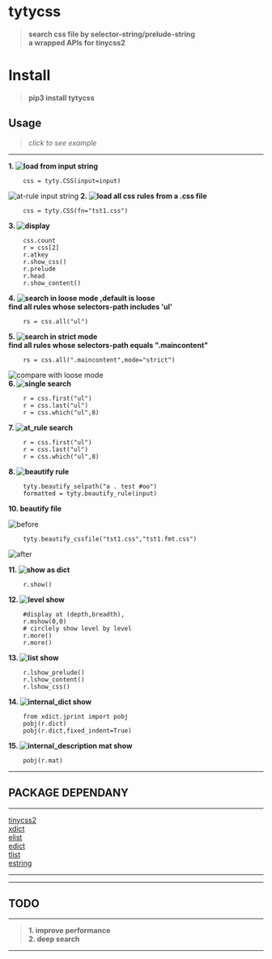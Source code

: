# tytycss
>__search css file by selector-string/prelude-string__<br>
__a wrapped APIs for tinycss2__

# Install

>__pip3 install tytycss__

## Usage

>_click to see example_
-------------------------------------------------------
        
__1. ![load from input string](/Images/tyty.CSS.__init__0.png)__<br> 
     

        css = tyty.CSS(input=input) 

![at-rule input string](/Images/tyty.CSS.__init__2.png)
__2. ![load all css rules from a .css file](/Images/tyty.CSS.__init__1.png)__

        css = tyty.CSS(fn="tst1.css")  
__3. ![display](/Images/tyty.Rule.display.0.png)__

        css.count
        r = css[2]
        r.atkey
        r.show_css()
        r.prelude
        r.head
        r.show_content()
__4. ![search in loose mode](/Images/tyty.CSS.all.loose.0.png) ,default is loose<br>    find all rules whose selectors-path includes 'ul'__   

        rs = css.all("ul")
__5. ![search in strict mode](/Images/tyty.CSS.all.strict.0.png)<br> find all rules whose selectors-path equals ".maincontent"__

        rs = css.all(".maincontent",mode="strict")

![compare with loose mode](/Images/tyty.CSS.all.loose.1.png)  
__6. ![single search](/Images/tyty.CSS.first_last_which.0.png)__

        r = css.first("ul")
        r = css.last("ul")
        r = css.which("ul",8)
__7. ![at_rule search](/Images/tyty.CSS.at.0.png)__

        r = css.first("ul")
        r = css.last("ul")
        r = css.which("ul",8)

__8. ![beautify rule](/Images/tyty.CSS.beautify_rule.0.png)__

        tyty.beautify_selpath("a . test #oo")
        formatted = tyty.beautify_rule(input)

__10. beautify file__

![before](/Images/tyty.CSS.beautify_cssfile.0.png)

        tyty.beautify_cssfile("tst1.css","tst1.fmt.css")
        
![after](/Images/tyty.CSS.beautify_cssfile.1.png)


__11. ![show as dict](/Images/tyty.CSS.show.0.png)__
        
        r.show()
__12. ![level show](/Images/tyty.CSS.mshow.0.png)__

        #display at (depth,breadth), 
        r.mshow(0,0)
        # circlely show level by level
        r.more()
        r.more()

__13. ![list show](/Images/tyty.CSS.mshow.0.png)__

        r.lshow_prelude()
        r.lshow_content()
        r.lshow_css()
        
__14. ![internal_dict show](/Images/tyty.CSS.dshow.0.png)__
        
        from xdict.jprint import pobj
        pobj(r.dict)
        pobj(r.dict,fixed_indent=True)
 
 __15. ![internal_description mat show](/Images/tyty.CSS.matshow.0.png)__
 
        pobj(r.mat)

-------------------------------------------------------

## PACKAGE DEPENDANY

---------------------------------------------------------

[tinycss2](https://github.com/Kozea/tinycss2/blob/master/tinycss2)<br>
[xdict](https://github.com/ihgazni2/dlixhict-didactic)<br>
[elist](https://github.com/ihgazni2/elist)<br>
[edict](https://github.com/ihgazni2/edict)<br>
[tlist](https://github.com/ihgazni2/tlist)<br>
[estring](https://github.com/ihgazni2/estring)<br>

----------------------------------------------------------



----------------------------------------------


## TODO
-----------------------------------------------

>__1. improve performance__ <br> 
__2. deep search__ <br>

-----------------------------------------------

